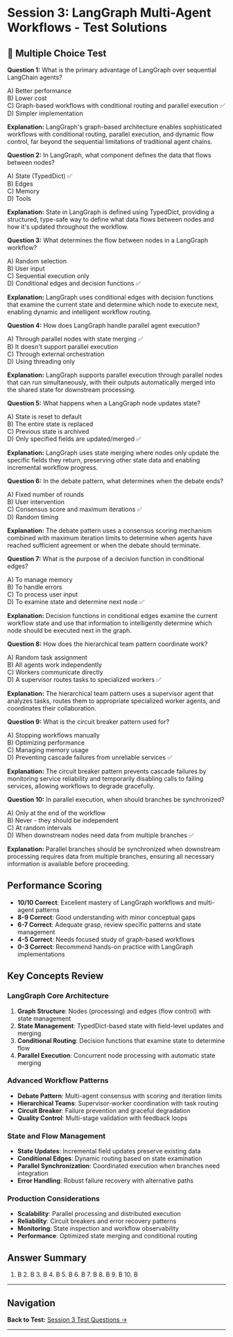 # Session 3: LangGraph Multi-Agent Workflows - Test Solutions

## 📝 Multiple Choice Test

**Question 1:** What is the primary advantage of LangGraph over sequential LangChain agents?  

A) Better performance  
B) Lower cost  
C) Graph-based workflows with conditional routing and parallel execution ✅  
D) Simpler implementation  

**Explanation:** LangGraph's graph-based architecture enables sophisticated workflows with conditional routing, parallel execution, and dynamic flow control, far beyond the sequential limitations of traditional agent chains.

**Question 2:** In LangGraph, what component defines the data that flows between nodes?  

A) State (TypedDict) ✅  
B) Edges  
C) Memory  
D) Tools  

**Explanation:** State in LangGraph is defined using TypedDict, providing a structured, type-safe way to define what data flows between nodes and how it's updated throughout the workflow.

**Question 3:** What determines the flow between nodes in a LangGraph workflow?  

A) Random selection  
B) User input  
C) Sequential execution only  
D) Conditional edges and decision functions ✅  

**Explanation:** LangGraph uses conditional edges with decision functions that examine the current state and determine which node to execute next, enabling dynamic and intelligent workflow routing.

**Question 4:** How does LangGraph handle parallel agent execution?  

A) Through parallel nodes with state merging ✅  
B) It doesn't support parallel execution  
C) Through external orchestration  
D) Using threading only  

**Explanation:** LangGraph supports parallel execution through parallel nodes that can run simultaneously, with their outputs automatically merged into the shared state for downstream processing.

**Question 5:** What happens when a LangGraph node updates state?  

A) State is reset to default  
B) The entire state is replaced  
C) Previous state is archived  
D) Only specified fields are updated/merged ✅  

**Explanation:** LangGraph uses state merging where nodes only update the specific fields they return, preserving other state data and enabling incremental workflow progress.

**Question 6:** In the debate pattern, what determines when the debate ends?  

A) Fixed number of rounds  
B) User intervention  
C) Consensus score and maximum iterations ✅  
D) Random timing  

**Explanation:** The debate pattern uses a consensus scoring mechanism combined with maximum iteration limits to determine when agents have reached sufficient agreement or when the debate should terminate.

**Question 7:** What is the purpose of a decision function in conditional edges?  

A) To manage memory  
B) To handle errors  
C) To process user input  
D) To examine state and determine next node ✅  

**Explanation:** Decision functions in conditional edges examine the current workflow state and use that information to intelligently determine which node should be executed next in the graph.

**Question 8:** How does the hierarchical team pattern coordinate work?  

A) Random task assignment  
B) All agents work independently  
C) Workers communicate directly  
D) A supervisor routes tasks to specialized workers ✅  

**Explanation:** The hierarchical team pattern uses a supervisor agent that analyzes tasks, routes them to appropriate specialized worker agents, and coordinates their collaboration.

**Question 9:** What is the circuit breaker pattern used for?  

A) Stopping workflows manually  
B) Optimizing performance  
C) Managing memory usage  
D) Preventing cascade failures from unreliable services ✅  

**Explanation:** The circuit breaker pattern prevents cascade failures by monitoring service reliability and temporarily disabling calls to failing services, allowing workflows to degrade gracefully.

**Question 10:** In parallel execution, when should branches be synchronized?  

A) Only at the end of the workflow  
B) Never - they should be independent  
C) At random intervals  
D) When downstream nodes need data from multiple branches ✅  

**Explanation:** Parallel branches should be synchronized when downstream processing requires data from multiple branches, ensuring all necessary information is available before proceeding.

## Performance Scoring

- **10/10 Correct**: Excellent mastery of LangGraph workflows and multi-agent patterns  
- **8-9 Correct**: Good understanding with minor conceptual gaps  
- **6-7 Correct**: Adequate grasp, review specific patterns and state management  
- **4-5 Correct**: Needs focused study of graph-based workflows  
- **0-3 Correct**: Recommend hands-on practice with LangGraph implementations  

## Key Concepts Review

### LangGraph Core Architecture  
1. **Graph Structure**: Nodes (processing) and edges (flow control) with state management  
2. **State Management**: TypedDict-based state with field-level updates and merging  
3. **Conditional Routing**: Decision functions that examine state to determine flow  
4. **Parallel Execution**: Concurrent node processing with automatic state merging  

### Advanced Workflow Patterns  
- **Debate Pattern**: Multi-agent consensus with scoring and iteration limits  
- **Hierarchical Teams**: Supervisor-worker coordination with task routing  
- **Circuit Breaker**: Failure prevention and graceful degradation  
- **Quality Control**: Multi-stage validation with feedback loops  

### State and Flow Management  
- **State Updates**: Incremental field updates preserve existing data  
- **Conditional Edges**: Dynamic routing based on state examination  
- **Parallel Synchronization**: Coordinated execution when branches need integration  
- **Error Handling**: Robust failure recovery with alternative paths  

### Production Considerations  
- **Scalability**: Parallel processing and distributed execution  
- **Reliability**: Circuit breakers and error recovery patterns  
- **Monitoring**: State inspection and workflow observability  
- **Performance**: Optimized state merging and conditional routing  

## Answer Summary  
1. B  2. B  3. B  4. B  5. B  6. B  7. B  8. B  9. B  10. B
---

## Navigation

**Back to Test:** [Session 3 Test Questions →](Session3_*.md#multiple-choice-test)

---

